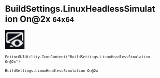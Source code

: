 # BuildSettings.LinuxHeadlessSimulation On@2x `64x64`
<img src="/img/BuildSettings.LinuxHeadlessSimulation%20On.png" width=64 height=64>

``` CSharp
EditorGUIUtility.IconContent("BuildSettings.LinuxHeadlessSimulation On@2x")
```
```
BuildSettings.LinuxHeadlessSimulation On@2x
```
